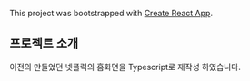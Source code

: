 This project was bootstrapped with [Create React App](https://github.com/facebook/create-react-app).

## 프로젝트 소개
이전의 만들었던 넷플릭의 홈화면을 Typescript로 재작성 하였습니다.
